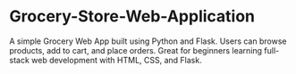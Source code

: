 # Grocery-Store-Web-Application
A simple Grocery Web App built using Python and Flask. Users can browse products, add to cart, and place orders. Great for beginners learning full-stack web development with HTML, CSS, and Flask.
